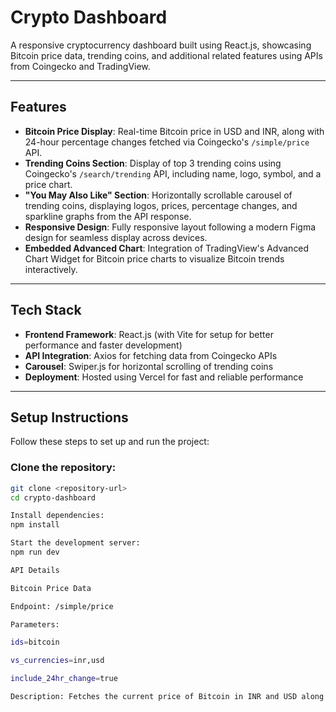 # Crypto Dashboard

A responsive cryptocurrency dashboard built using React.js, showcasing Bitcoin price data, trending coins, and additional related features using APIs from Coingecko and TradingView.

---

## Features

- **Bitcoin Price Display**: Real-time Bitcoin price in USD and INR, along with 24-hour percentage changes fetched via Coingecko's `/simple/price` API.
- **Trending Coins Section**: Display of top 3 trending coins using Coingecko's `/search/trending` API, including name, logo, symbol, and a price chart.
- **"You May Also Like" Section**: Horizontally scrollable carousel of trending coins, displaying logos, prices, percentage changes, and sparkline graphs from the API response.
- **Responsive Design**: Fully responsive layout following a modern Figma design for seamless display across devices.
- **Embedded Advanced Chart**: Integration of TradingView's Advanced Chart Widget for Bitcoin price charts to visualize Bitcoin trends interactively.

---

## Tech Stack

- **Frontend Framework**: React.js (with Vite for setup for better performance and faster development)
- **API Integration**: Axios for fetching data from Coingecko APIs
- **Carousel**: Swiper.js for horizontal scrolling of trending coins
- **Deployment**: Hosted using Vercel for fast and reliable performance

---

## Setup Instructions

Follow these steps to set up and run the project:

### Clone the repository:
```bash
git clone <repository-url>
cd crypto-dashboard

Install dependencies:
npm install

Start the development server:
npm run dev

API Details

Bitcoin Price Data

Endpoint: /simple/price

Parameters:

ids=bitcoin

vs_currencies=inr,usd

include_24hr_change=true

Description: Fetches the current price of Bitcoin in INR and USD along with the 24-hour percentage price change for each currency.